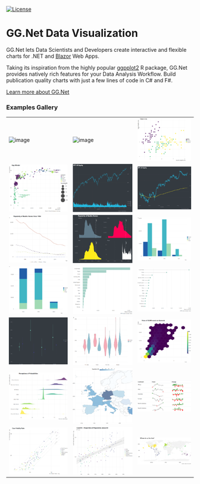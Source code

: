 [![License](https://img.shields.io/github/license/BlazorExtensions/Storage.svg?longCache=true&style=flat-square)](https://github.com/pablofrommars/GGNet/blob/master/LICENSE.TXT)
<!--- [![Package Version](https://img.shields.io/badge/nuget-v1.4.0-blue.svg?longCache=true&style=flat-square)](https://www.nuget.org/packages/GGNet/1.4.0) -->
# GG.Net Data Visualization

GG.Net lets Data Scientists and Developers create interactive and flexible charts for .NET and [Blazor](https://dotnet.microsoft.com/apps/aspnet/web-apps/blazor) Web Apps.

Taking its inspiration from the highly popular [ggpplot2](https://ggplot2.tidyverse.org) R package, GG.Net provides natively rich features for your Data Analysis Workflow. Build publication quality charts with just a few lines of code in C# and F#.

[Learn more about GG.Net](https://pablofrommars.github.io/)

### Examples Gallery

| | | |
|-|-|-|
![image](https://user-images.githubusercontent.com/52295393/103013648-ca0b6c80-453d-11eb-9370-50da64656f97.png) | ![image](https://user-images.githubusercontent.com/52295393/103013693-d8f21f00-453d-11eb-9124-44d3d98b65db.png) | ![](https://github.com/pablofrommars/GGNet.Site/blob/master/wwwroot/img/scatterplot.png) 
![](https://github.com/pablofrommars/GGNet.Site/blob/master/wwwroot/img/bubbleplot.png) | ![](https://github.com/pablofrommars/GGNet.Site/blob/master/wwwroot/img/barchart.png) | ![](https://github.com/pablofrommars/GGNet.Site/blob/master/wwwroot/img/candlestick.png)
![](https://github.com/pablofrommars/GGNet.Site/blob/master/wwwroot/img/linechart.png) | ![](https://github.com/pablofrommars/GGNet.Site/blob/master/wwwroot/img/areachart.png) | ![](https://github.com/pablofrommars/GGNet.Site/blob/master/wwwroot/img/barplot.png) 
![](https://github.com/pablofrommars/GGNet.Site/blob/master/wwwroot/img/stacked.png) | ![](https://github.com/pablofrommars/GGNet.Site/blob/master/wwwroot/img/hbarplot.png) | ![](https://github.com/pablofrommars/GGNet.Site/blob/master/wwwroot/img/lolipop.png) 
![](https://github.com/pablofrommars/GGNet.Site/blob/master/wwwroot/img/errorbar.png) | ![](https://github.com/pablofrommars/GGNet.Site/blob/master/wwwroot/img/violin.png) | ![](https://github.com/pablofrommars/GGNet.Site/blob/master/wwwroot/img/hex.png) 
![](https://github.com/pablofrommars/GGNet.Site/blob/master/wwwroot/img/ridgeline.png) | ![](https://github.com/pablofrommars/GGNet.Site/blob/master/wwwroot/img/choropleth.png) | ![](https://github.com/pablofrommars/GGNet.Site/blob/master/wwwroot/img/sparkline.png) 
![](https://github.com/pablofrommars/GGNet.Site/blob/master/wwwroot/img/CFR.png) | ![](https://github.com/pablofrommars/GGNet.Site/blob/master/wwwroot/img/abline.png) | ![](https://github.com/pablofrommars/GGNet.Site/blob/master/wwwroot/img/bubblemap.png)
